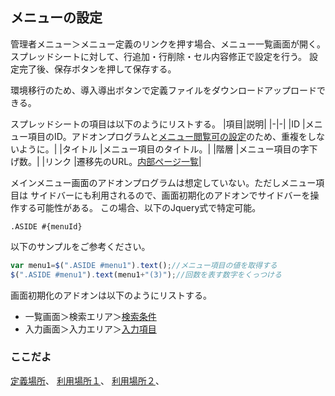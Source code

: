 ## メニューの設定

管理者メニュー＞メニュー定義のリンクを押す場合、メニュー一覧画面が開く。
スプレッドシートに対して、行追加・行削除・セル内容修正で設定を行う。
設定完了後、保存ボタンを押して保存する。

環境移行のため、導入導出ボタンで定義ファイルをダウンロードアップロードできる。

スプレッドシートの項目は以下のようにリストする。
|項目|説明|
|-|-|
|ID			|メニュー項目のID。アドオンプログラムと[メニュー閲覧可の設定](role.menu.md)のため、重複をしないように。|
|タイトル	|メニュー項目のタイトル。|
|階層		|メニュー項目の字下げ数。|
|リンク		|遷移先のURL。[内部ページ一覧](pages.md)|

メインメニュー画面のアドオンプログラムは想定していない。ただしメニュー項目は
サイドバーにも利用されるので、画面初期化のアドオンでサイドバーを操作する可能性がある。
この場合、以下のJquery式で特定可能。

```
.ASIDE #{menuId}
```

以下のサンプルをご参考ください。

```js
var menu1=$(".ASIDE #menu1").text();//メニュー項目の値を取得する
$(".ASIDE #menu1").text(menu1+"(3)");//回数を表す数字をくっつける
```

画面初期化のアドオンは以下のようにリストする。

- 一覧画面＞検索エリア＞[検索条件](condition.conds.md)
- 入力画面＞入力エリア＞[入力項目](input.fds.md)

### ここだよ
[定義場所](https://efwgrp.github.io/ske_image/svg/menu.def.svg)、
[利用場所１](https://efwgrp.github.io/ske_image/svg/menu.svg)、
[利用場所２](https://efwgrp.github.io/ske_image/svg/menu.sidebar.svg)、

